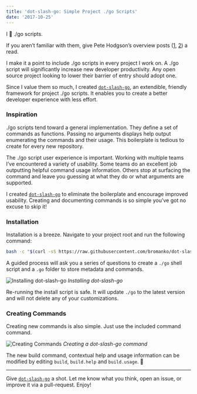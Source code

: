 ```yaml
---
title: 'dot-slash-go: Simple Project ./go Scripts'
date: '2017-10-25'
---
```


I 💛 ./go scripts.

If you aren’t familiar with them, give Pete Hodgson’s overview posts ([1](https://www.thoughtworks.com/insights/blog/praise-go-script-part-i), [2](https://www.thoughtworks.com/insights/blog/praise-go-script-part-ii)) a read.

I make it a point to include ./go scripts in every project I work on. A ./go script will significantly increase new developer productivity. Any open source project looking to lower their barrier of entry should adopt one.

Since I value them so much, I created [`dot-slash-go`](https://github.com/bromanko/dot-slash-go), an extendible, friendly framework for project ./go scripts. It enables you to create a better developer experience with less effort.

### Inspiration

./go scripts tend toward a general implementation. They define a set of commands as functions. Passing no arguments displays help output enumerating the commands and their usage. This boilerplate is tedious to create for every new repository.

The ./go script user experience is important. Working with multiple teams I’ve encountered a variety of usability. Some teams do an excellent job outputting helpful command usage information. Others stop at surfacing the command and leave you guessing at what they do or what arguments are supported.

I created [`dot-slash-go`](https://github.com/bromanko/dot-slash-go) to eliminate the boilerplate and encourage improved usability. Creating and documenting commands is so simple you’ve got no excuse to skip it!

### Installation

Installation is a breeze. Navigate to your project root and run the following command:

```bash
bash -c "$(curl -sS https://raw.githubusercontent.com/bromanko/dot-slash-go/master/install)"
```

A guided process will ask you a series of questions to create a `./go` shell script and a `.go` folder to store metadata and commands.

![Installing dot-slash-go](/img/posts/2017-10-25-dot-slash-go-simple-project-go-scripts/installing-dot-slash-go.png)
_Installing dot-slash-go_

Re-running the install script is safe. It will update `./go` to the latest version and will not delete any of your customizations.

### Creating Commands

Creating new commands is also simple. Just use the included command command.

![Creating Commands](/img/posts/2017-10-25-dot-slash-go-simple-project-go-scripts/creating-commands.png)
_Creating a dot-slash-go command_

The new build command, contextual help and usage information can be modified by editing `build`, `build.help` and `build.usage`. 🎉

---

Give [`dot-slash-go`](https://github.com/bromanko/dot-slash-go) a shot. Let me know what you think, open an issue, or improve it via a pull-request. Enjoy!
